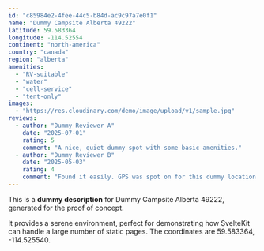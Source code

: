 ```yaml
---
id: "c85984e2-4fee-44c5-b84d-ac9c97a7e0f1"
name: "Dummy Campsite Alberta 49222"
latitude: 59.583364
longitude: -114.52554
continent: "north-america"
country: "canada"
region: "alberta"
amenities:
  - "RV-suitable"
  - "water"
  - "cell-service"
  - "tent-only"
images:
  - "https://res.cloudinary.com/demo/image/upload/v1/sample.jpg"
reviews:
  - author: "Dummy Reviewer A"
    date: "2025-07-01"
    rating: 5
    comment: "A nice, quiet dummy spot with some basic amenities."
  - author: "Dummy Reviewer B"
    date: "2025-05-03"
    rating: 4
    comment: "Found it easily. GPS was spot on for this dummy location."
---
```


This is a **dummy description** for Dummy Campsite Alberta 49222, generated for the proof of concept.

It provides a serene environment, perfect for demonstrating how SvelteKit can handle a large number of static pages. The coordinates are 59.583364, -114.525540.
